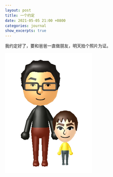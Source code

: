 ```yaml
---
layout: post
title: 一个约定
date: 2021-05-05 21:00 +0800
categories: journal
show_excerpts: true
---
```


我约定好了，要和爸爸一直做朋友，明天拍个照片为证。

![together](/images/together.jpg)

